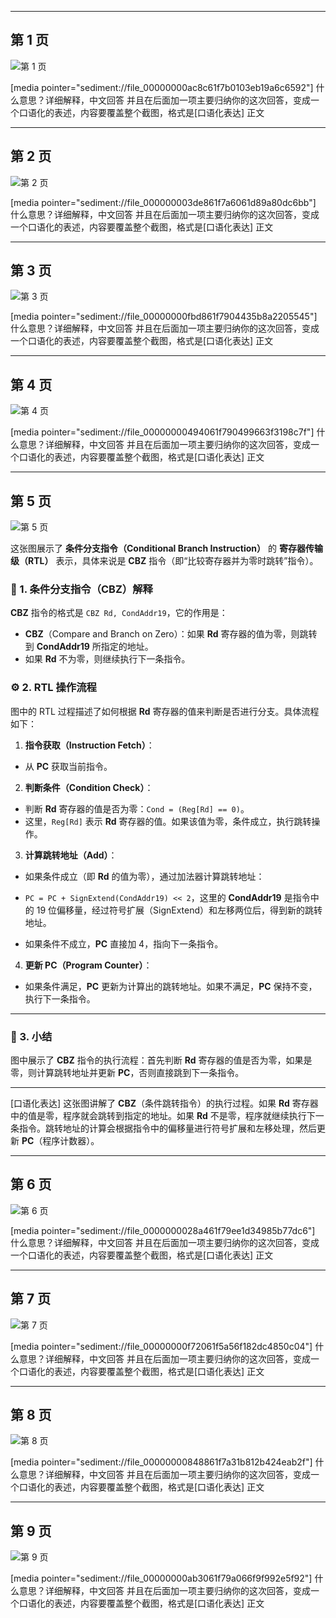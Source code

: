 

---

## 第 1 页

![第 1 页](Slides081_Datapath_assets/page-001.png)

[media pointer="sediment://file_00000000ac8c61f7b0103eb19a6c6592"]
什么意思？详细解释，中文回答 并且在后面加一项主要归纳你的这次回答，变成一个口语化的表述，内容要覆盖整个截图，格式是[口语化表达] 正文


---

## 第 2 页

![第 2 页](Slides081_Datapath_assets/page-002.png)

[media pointer="sediment://file_000000003de861f7a6061d89a80dc6bb"]
什么意思？详细解释，中文回答 并且在后面加一项主要归纳你的这次回答，变成一个口语化的表述，内容要覆盖整个截图，格式是[口语化表达] 正文


---

## 第 3 页

![第 3 页](Slides081_Datapath_assets/page-003.png)

[media pointer="sediment://file_00000000fbd861f7904435b8a2205545"]
什么意思？详细解释，中文回答 并且在后面加一项主要归纳你的这次回答，变成一个口语化的表述，内容要覆盖整个截图，格式是[口语化表达] 正文


---

## 第 4 页

![第 4 页](Slides081_Datapath_assets/page-004.png)

[media pointer="sediment://file_00000000494061f790499663f3198c7f"]
什么意思？详细解释，中文回答 并且在后面加一项主要归纳你的这次回答，变成一个口语化的表述，内容要覆盖整个截图，格式是[口语化表达] 正文


---

## 第 5 页

![第 5 页](Slides081_Datapath_assets/page-005.png)

这张图展示了 **条件分支指令（Conditional Branch Instruction）** 的 **寄存器传输级（RTL）** 表示，具体来说是 **CBZ** 指令（即“比较寄存器并为零时跳转”指令）。

### 🧩 1. 条件分支指令（CBZ）解释

**CBZ** 指令的格式是 `CBZ Rd, CondAddr19`，它的作用是：

* **CBZ**（Compare and Branch on Zero）：如果 **Rd** 寄存器的值为零，则跳转到 **CondAddr19** 所指定的地址。
* 如果 **Rd** 不为零，则继续执行下一条指令。

### ⚙️ 2. RTL 操作流程

图中的 RTL 过程描述了如何根据 **Rd** 寄存器的值来判断是否进行分支。具体流程如下：

1. **指令获取（Instruction Fetch）**：

* 从 **PC** 获取当前指令。

2. **判断条件（Condition Check）**：

* 判断 **Rd** 寄存器的值是否为零：`Cond = (Reg[Rd] == 0)`。
* 这里，`Reg[Rd]` 表示 **Rd** 寄存器的值。如果该值为零，条件成立，执行跳转操作。

3. **计算跳转地址（Add）**：

* 如果条件成立（即 **Rd** 的值为零），通过加法器计算跳转地址：

* `PC = PC + SignExtend(CondAddr19) << 2`，这里的 **CondAddr19** 是指令中的 19 位偏移量，经过符号扩展（SignExtend）和左移两位后，得到新的跳转地址。
* 如果条件不成立，**PC** 直接加 4，指向下一条指令。

4. **更新 PC（Program Counter）**：

* 如果条件满足，**PC** 更新为计算出的跳转地址。如果不满足，**PC** 保持不变，执行下一条指令。

---

### 🧠 3. 小结

图中展示了 **CBZ** 指令的执行流程：首先判断 **Rd** 寄存器的值是否为零，如果是零，则计算跳转地址并更新 **PC**，否则直接跳到下一条指令。

---

\[口语化表达]
这张图讲解了 **CBZ**（条件跳转指令）的执行过程。如果 **Rd** 寄存器中的值是零，程序就会跳转到指定的地址。如果 **Rd** 不是零，程序就继续执行下一条指令。跳转地址的计算会根据指令中的偏移量进行符号扩展和左移处理，然后更新 **PC**（程序计数器）。


---

## 第 6 页

![第 6 页](Slides081_Datapath_assets/page-006.png)

[media pointer="sediment://file_0000000028a461f79ee1d34985b77dc6"]
什么意思？详细解释，中文回答 并且在后面加一项主要归纳你的这次回答，变成一个口语化的表述，内容要覆盖整个截图，格式是[口语化表达] 正文


---

## 第 7 页

![第 7 页](Slides081_Datapath_assets/page-007.png)

[media pointer="sediment://file_00000000f72061f5a56f182dc4850c04"]
什么意思？详细解释，中文回答 并且在后面加一项主要归纳你的这次回答，变成一个口语化的表述，内容要覆盖整个截图，格式是[口语化表达] 正文


---

## 第 8 页

![第 8 页](Slides081_Datapath_assets/page-008.png)

[media pointer="sediment://file_00000000848861f7a31b812b424eab2f"]
什么意思？详细解释，中文回答 并且在后面加一项主要归纳你的这次回答，变成一个口语化的表述，内容要覆盖整个截图，格式是[口语化表达] 正文


---

## 第 9 页

![第 9 页](Slides081_Datapath_assets/page-009.png)

[media pointer="sediment://file_00000000ab3061f79a066f9f992e5f92"]
什么意思？详细解释，中文回答 并且在后面加一项主要归纳你的这次回答，变成一个口语化的表述，内容要覆盖整个截图，格式是[口语化表达] 正文

